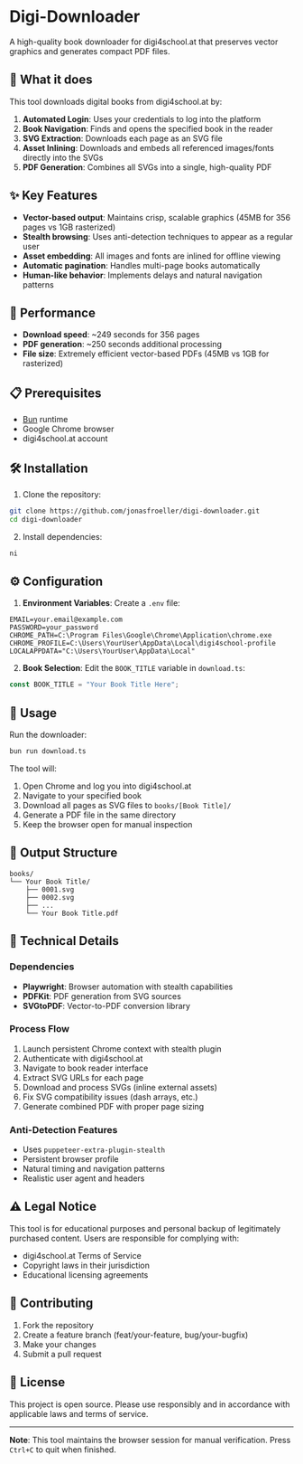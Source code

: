 # Digi-Downloader

A high-quality book downloader for digi4school.at that preserves vector graphics and generates compact PDF files.

## 🎯 What it does

This tool downloads digital books from digi4school.at by:

1. **Automated Login**: Uses your credentials to log into the platform
2. **Book Navigation**: Finds and opens the specified book in the reader
3. **SVG Extraction**: Downloads each page as an SVG file
4. **Asset Inlining**: Downloads and embeds all referenced images/fonts directly into the SVGs
5. **PDF Generation**: Combines all SVGs into a single, high-quality PDF

## ✨ Key Features

- **Vector-based output**: Maintains crisp, scalable graphics (45MB for 356 pages vs 1GB rasterized)
- **Stealth browsing**: Uses anti-detection techniques to appear as a regular user
- **Asset embedding**: All images and fonts are inlined for offline viewing
- **Automatic pagination**: Handles multi-page books automatically
- **Human-like behavior**: Implements delays and natural navigation patterns

## 🚀 Performance

- **Download speed**: ~249 seconds for 356 pages
- **PDF generation**: ~250 seconds additional processing
- **File size**: Extremely efficient vector-based PDFs (45MB vs 1GB for rasterized)

## 📋 Prerequisites

- [Bun](https://bun.sh/) runtime
- Google Chrome browser
- digi4school.at account

## 🛠️ Installation

1. Clone the repository:
```bash
git clone https://github.com/jonasfroeller/digi-downloader.git
cd digi-downloader
```

2. Install dependencies:
```bash
ni
```

## ⚙️ Configuration

1. **Environment Variables**: Create a `.env` file:
```env
EMAIL=your.email@example.com
PASSWORD=your_password
CHROME_PATH=C:\Program Files\Google\Chrome\Application\chrome.exe
CHROME_PROFILE=C:\Users\YourUser\AppData\Local\digi4school-profile
LOCALAPPDATA="C:\Users\YourUser\AppData\Local"
```

2. **Book Selection**: Edit the `BOOK_TITLE` variable in `download.ts`:
```typescript
const BOOK_TITLE = "Your Book Title Here";
```

## 🚀 Usage

Run the downloader:
```bash
bun run download.ts
```

The tool will:
1. Open Chrome and log you into digi4school.at
2. Navigate to your specified book
3. Download all pages as SVG files to `books/[Book Title]/`
4. Generate a PDF file in the same directory
5. Keep the browser open for manual inspection

## 📁 Output Structure

```
books/
└── Your Book Title/
    ├── 0001.svg
    ├── 0002.svg
    ├── ...
    └── Your Book Title.pdf
```

## 🔧 Technical Details

### Dependencies
- **Playwright**: Browser automation with stealth capabilities
- **PDFKit**: PDF generation from SVG sources
- **SVGtoPDF**: Vector-to-PDF conversion library

### Process Flow
1. Launch persistent Chrome context with stealth plugin
2. Authenticate with digi4school.at
3. Navigate to book reader interface
4. Extract SVG URLs for each page
5. Download and process SVGs (inline external assets)
6. Fix SVG compatibility issues (dash arrays, etc.)
7. Generate combined PDF with proper page sizing

### Anti-Detection Features
- Uses `puppeteer-extra-plugin-stealth`
- Persistent browser profile
- Natural timing and navigation patterns
- Realistic user agent and headers

## ⚠️ Legal Notice

This tool is for educational purposes and personal backup of legitimately purchased content. Users are responsible for complying with:
- digi4school.at Terms of Service
- Copyright laws in their jurisdiction
- Educational licensing agreements

## 🤝 Contributing

1. Fork the repository
2. Create a feature branch (feat/your-feature, bug/your-bugfix)
3. Make your changes
4. Submit a pull request

## 📄 License

This project is open source. Please use responsibly and in accordance with applicable laws and terms of service.

---

**Note**: This tool maintains the browser session for manual verification. Press `Ctrl+C` to quit when finished.
